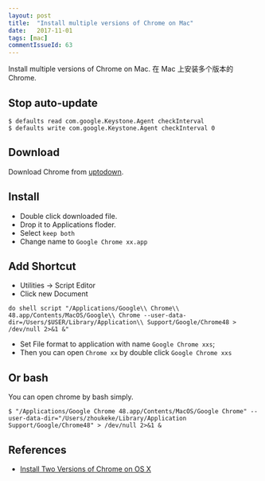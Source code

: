```yaml
---
layout: post
title:  "Install multiple versions of Chrome on Mac"
date:   2017-11-01
tags: [mac]
commentIssueId: 63
---
```


Install multiple versions of Chrome on Mac.
在 Mac 上安装多个版本的 Chrome.

## Stop auto-update
```
$ defaults read com.google.Keystone.Agent checkInterval
$ defaults write com.google.Keystone.Agent checkInterval 0
```

## Download
Download Chrome from [uptodown](http://google-chrome.en.uptodown.com/mac/old).

## Install
* Double click downloaded file.
* Drop it to Applications floder.
* Select `keep both`
* Change name to `Google Chrome xx.app`

## Add Shortcut
* Utilities -> Script Editor
* Click new Document
```
do shell script "/Applications/Google\\ Chrome\\ 48.app/Contents/MacOS/Google\\ Chrome --user-data-dir=/Users/$USER/Library/Application\\ Support/Google/Chrome48 > /dev/null 2>&1 &"
```
* Set File format to application with name `Google Chrome xxs`;
* Then you can open `Chrome xx` by double click `Google Chrome xxs`

## Or bash
You can open chrome by bash simply.
```
$ "/Applications/Google Chrome 48.app/Contents/MacOS/Google Chrome" --user-data-dir="/Users/zhoukeke/Library/Application Support/Google/Chrome48" > /dev/null 2>&1 &
```

## References
* [Install Two Versions of Chrome on OS X](https://www.gitbook.com/book/gkedge/install-two-versions-of-chrome-on-os-x/details)
